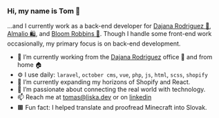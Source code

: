 ### Hi, my name is Tom 👋

...and I currently work as a back-end developer for [Dajana Rodriguez 👜](https://dajanarodriguez.eu/), [Almalio 🛍️](https://almalio.com/), and [Bloom Robbins 💊](https://bloomrobbins.com/). Though I handle some front-end work occasionally, my primary focus is on back-end development.

- 🔭 I’m currently working from the [Dajana Rodriguez](https://dajanarodriguez.eu/) office 🏢 and from home 🏠
- ⚙️ I use daily: `laravel`, `october cms`, `vue`, `php`, `js`, `html`, `scss`, `shopify`
- 🌱 I’m currently expanding my horizons of Shopify and React.
- 💭 I’m passionate about connecting the real world with technology.
- 📫 Reach me at tomas@liska.dev or on [linkedin](https://www.linkedin.com/in/tomliska/)
- 🟫 Fun fact: I helped translate and proofread Minecraft into Slovak.
<!--
**Webess/webess** is a ✨ _special_ ✨ repository because its `README.md` (this file) appears on your GitHub profile.

Here are some ideas to get you started:

- 🔭 I’m currently working on ...
- 🌱 I’m currently learning ...
- 👯 I’m looking to collaborate on ...
- 🤔 I’m looking for help with ...
- 💬 Ask me about ...
- 📫 How to reach me: ...
- 😄 Pronouns: ...
- ⚡ Fun fact: ...
-->
